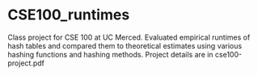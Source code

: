 CSE100_runtimes
===============

Class project for CSE 100 at UC Merced. Evaluated empirical runtimes of hash tables and compared them to theoretical estimates using various hashing functions and hashing methods. Project details are in cse100-project.pdf

